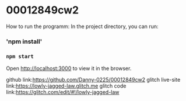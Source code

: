 # 00012849cw2
How to run the programm:
In the project directory, you can run:
### 'npm install'
### `npm start`
Open [http://localhost:3000](http://localhost:3000) to view it in the browser.

github link:https://github.com/Danny-0225/00012849cw2
glitch live-site link:https://lowly-jagged-law.glitch.me
glitch code link:https://glitch.com/edit/#!/lowly-jagged-law
